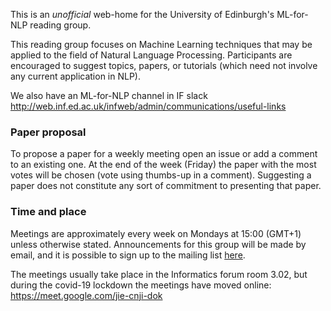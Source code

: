 This is an *unofficial* web-home for the University of Edinburgh's ML-for-NLP reading group. 

This reading group focuses on Machine Learning techniques that may be applied to the field of Natural Language Processing. Participants are encouraged to suggest topics, papers, or tutorials (which need not involve any current application in NLP).

We also have an ML-for-NLP channel in IF slack http://web.inf.ed.ac.uk/infweb/admin/communications/useful-links

### Paper proposal
To propose a paper for a weekly meeting open an issue or add a comment to an existing one. 
At the end of the week (Friday) the paper with the most votes will be chosen (vote using thumbs-up in a comment).
Suggesting a paper does not constitute any sort of commitment to presenting that paper.


### Time and place
Meetings are approximately every week on Mondays at 15:00 (GMT+1) unless otherwise stated. Announcements for this group will be made by email, and it is possible to sign up to the mailing list [here](http://lists.inf.ed.ac.uk/mailman/listinfo/ml-for-nlp).

The meetings usually take place in the Informatics forum room 3.02, but during the covid-19 lockdown the meetings have moved online: https://meet.google.com/jie-cnji-dok




